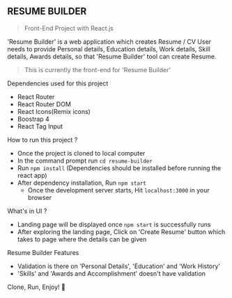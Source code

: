 ## **RESUME BUILDER**

> Front-End Project with React.js

'Resume Builder' is a web application which creates Resume / CV
User needs to provide Personal details, Education details, Work details, Skill details, Awards details, so that 'Resume Builder' tool can create Resume.

> This is currently the front-end for 'Resume Builder'


Dependencies used for this project

  - React Router
  - React Router DOM
  - React Icons(Remix icons)
  - Boostrap 4
  - React Tag Input



How to run this project ?

  - Once the project is cloned to local computer
  - In the command prompt run `cd resume-builder`
  - Run `npm install` (Dependencies should be installed before running the react app)
  - After dependency installation, Run `npm start`
    - Once the development server starts, Hit `localhost:3000` in your browser


What's in UI ?

- Landing page will be displayed once `npm start` is successfully runs
- After exploring the landing page, Click on 'Create Resume' button which takes to page where the details can be given


Resume Builder Features

- Validation is there on 'Personal Details', 'Education' and 'Work History'
- 'Skills' and 'Awards and Accomplishment' doesn't have validation

Clone, Run, Enjoy! :slightly_smiling_face:
